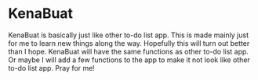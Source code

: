 # KenaBuat
KenaBuat is basically just like other to-do list app. 
This is made mainly just for me to learn new things along the way.
Hopefully this will turn out better than I hope. 
KenaBuat will have the same functions as other to-do list app. Or maybe I will add a few functions to the app to make it not look like other to-do list app.
Pray for me!
